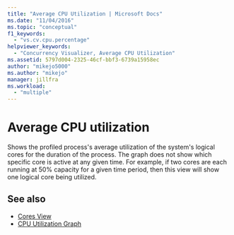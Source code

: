```yaml
---
title: "Average CPU Utilization | Microsoft Docs"
ms.date: "11/04/2016"
ms.topic: "conceptual"
f1_keywords:
  - "vs.cv.cpu.percentage"
helpviewer_keywords:
  - "Concurrency Visualizer, Average CPU Utilization"
ms.assetid: 5797d004-2325-46cf-bbf3-6739a15958ec
author: "mikejo5000"
ms.author: "mikejo"
manager: jillfra
ms.workload:
  - "multiple"
---
```

# Average CPU utilization
Shows the profiled process's average utilization of the system's logical cores for the duration of the process. The graph does not show which specific core is active at any given time. For example, if two cores are each running at 50% capacity for a given time period, then this view will show one logical core being utilized.

## See also
- [Cores View](../profiling/cores-view.md)
- [CPU Utilization Graph](../profiling/cpu-utilization-graph.md)